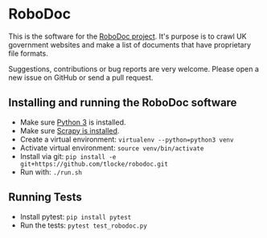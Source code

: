 # RoboDoc

This is the software for the
[RoboDoc project](https://tlocke.github.io/robodoc/). It's purpose is to crawl
UK government websites and make a list of documents that have proprietary file
formats.

Suggestions, contributions or bug reports are very welcome. Please open a new
issue on GitHub or send a pull request.


## Installing and running the RoboDoc software

* Make sure [Python 3](https://www.python.org/) is installed.
* Make sure
  [Scrapy is installed](https://doc.scrapy.org/en/latest/intro/install.html).
* Create a virtual environment: `virtualenv --python=python3 venv`
* Activate virtual environment: `source venv/bin/activate`
* Install via git: `pip install -e git+https://github.com/tlocke/robodoc.git`
* Run with: `./run.sh`

## Running Tests

* Install pytest: `pip install pytest`
* Run the tests: `pytest test_robodoc.py`
